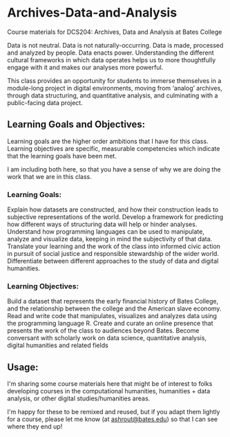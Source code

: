 # Archives-Data-and-Analysis
Course materials for DCS204: Archives, Data and Analysis at Bates College

Data is not neutral. Data is not naturally-occurring. Data is made, processed and analyzed by people. Data enacts power.  Understanding the different cultural frameworks in which data operates helps us to more thoughtfully engage with it and makes our analyses more powerful.  

This class provides an opportunity for students to immerse themselves in a module-long project in digital environments, moving from ‘analog’ archives, through data structuring, and quantitative analysis, and culminating with a public-facing data project.
## Learning Goals and Objectives:
Learning goals are the higher order ambitions that I have for this class.  Learning objectives are specific, measurable competencies which indicate that the learning goals have been met.  

I am including both here, so that you have a sense of why we are doing the work that we are in this class.

### Learning Goals:
Explain how datasets are constructed, and how their construction leads to subjective representations of the world.
Develop a framework for predicting how different ways of structuring data will help or hinder analyses.
Understand how programming languages can be used to manipulate, analyze and visualize data, keeping in mind the subjectivity of that data.
Translate your learning and the work of the class into informed civic action in pursuit of social justice and responsible stewardship of the wider world.
Differentiate between different approaches to the study of data and digital humanities.

### Learning Objectives:
Build a dataset that represents the early financial history of Bates College, and the relationship between the college and the American slave economy.
Read and write code that manipulates, visualizes and analyzes data using the programming language R.
Create and curate an online presence that presents the work of the class to audiences beyond Bates.
Become conversant with scholarly work on data science, quantitative analysis, digital humanities and related fields

## Usage:
I'm sharing some course materials here that might be of interest to folks developing courses in the computational humanities, humanities + data analysis, or other digital studies/humanities areas.

I'm happy for these to be remixed and reused, but if you adapt them lightly for a course, please let me know (at <ashrout@bates.edu>) so that I can see where they end up!
